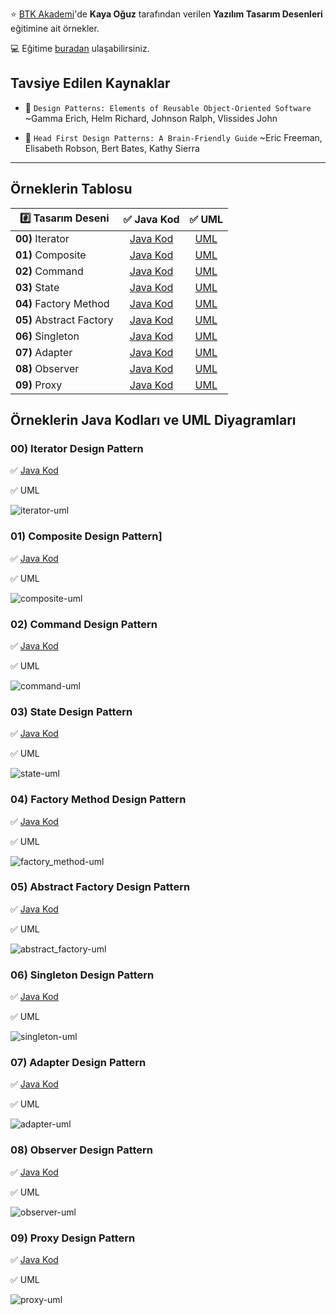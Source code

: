 :star: [BTK Akademi](https://btkakademi.gov.tr)'de **Kaya Oğuz** tarafından verilen **Yazılım Tasarım Desenleri** eğitimine ait örnekler.

:computer: Eğitime [buradan](https://www.btkakademi.gov.tr/portal/course/yazilim-tasarim-desenleri-12150) ulaşabilirsiniz.

## Tavsiye Edilen Kaynaklar
- :closed_book: `Design Patterns: Elements of Reusable Object-Oriented Software`
~Gamma Erich, Helm Richard, Johnson Ralph, Vlissides John

- :blue_book: `Head First Design Patterns: A Brain-Friendly Guide`
~Eric Freeman, Elisabeth Robson, Bert Bates, Kathy Sierra

___

## Örneklerin Tablosu

| :hash: Tasarım Deseni    | :white_check_mark: Java Kod              | :white_check_mark: UML                     |
| ------------------------ | :--------------------------------------: | :----------------------------------------: |
| **00)** Iterator         | [Java Kod](patterns-00-iterator)         | [UML](#00-iterator-design-pattern)         |
| **01)** Composite        | [Java Kod](patterns-01-composite)        | [UML](#01-composite-design-pattern)        |
| **02)** Command          | [Java Kod](patterns-02-command)          | [UML](#02-command-design-pattern)          |
| **03)** State            | [Java Kod](patterns-03-state)            | [UML](#03-state-design-pattern)            |
| **04)** Factory Method   | [Java Kod](patterns-04-factory_method)   | [UML](#04-factory-method-design-pattern)   |
| **05)** Abstract Factory | [Java Kod](patterns-05-abstract_factory) | [UML](#05-abstract-factory-design-pattern) |
| **06)** Singleton        | [Java Kod](patterns-06-singleton)        | [UML](#06-singleton-design-pattern)        |
| **07)** Adapter          | [Java Kod](patterns-07-adapter)          | [UML](#07-adapter-design-pattern)          |
| **08)** Observer         | [Java Kod](patterns-08-observer)         | [UML](#08-observer-design-pattern)         |
| **09)** Proxy            | [Java Kod](patterns-09-proxy)            | [UML](#09-proxy-design-pattern)            |


## Örneklerin Java Kodları ve UML Diyagramları

### 00) Iterator Design Pattern

:white_check_mark: [Java Kod](patterns-00-iterator)

:white_check_mark: UML

![iterator-uml](images/uml/iterator-uml.png)


### 01) Composite Design Pattern]

:white_check_mark: [Java Kod](patterns-01-composite)

:white_check_mark: UML

![composite-uml](images/uml/composite-uml.png)


### 02) Command Design Pattern

:white_check_mark: [Java Kod](patterns-02-command)

:white_check_mark: UML

![command-uml](images/uml/command-uml.png)


### 03) State Design Pattern

:white_check_mark: [Java Kod](patterns-03-state)

:white_check_mark: UML

![state-uml](images/uml/state-uml.png)


### 04) Factory Method Design Pattern

:white_check_mark: [Java Kod](patterns-04-factory_method)

:white_check_mark: UML

![factory_method-uml](images/uml/factory_method-uml.png)


### 05) Abstract Factory Design Pattern

:white_check_mark: [Java Kod](patterns-05-abstract_factory)

:white_check_mark: UML

![abstract_factory-uml](images/uml/abstract_factory-uml.png)


### 06) Singleton Design Pattern

:white_check_mark: [Java Kod](patterns-06-singleton)

:white_check_mark: UML

![singleton-uml](images/uml/singleton-uml.png)


### 07) Adapter Design Pattern

:white_check_mark: [Java Kod](patterns-07-adapter)

:white_check_mark: UML

![adapter-uml](images/uml/adapter-uml.png)


### 08) Observer Design Pattern

:white_check_mark: [Java Kod](patterns-08-observer)

:white_check_mark: UML

![observer-uml](images/uml/observer-uml.png)


### 09) Proxy Design Pattern

:white_check_mark: [Java Kod](patterns-09-proxy)

:white_check_mark: UML

![proxy-uml](images/uml/proxy-uml.png)
